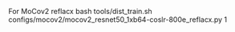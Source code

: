 For MoCov2 reflacx
bash tools/dist_train.sh configs/mocov2/mocov2_resnet50_1xb64-coslr-800e_reflacx.py 1
